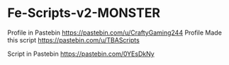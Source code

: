 # Fe-Scripts-v2-MONSTER
Profile in Pastebin https://pastebin.com/u/CraftyGaming244
Profile Made this script https://pastebin.com/u/TBAScripts

Script in Pastebin https://pastebin.com/0YEsDkNy
